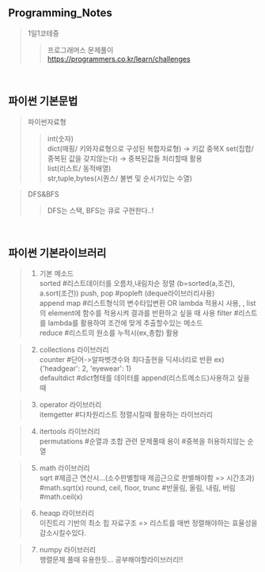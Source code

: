 ## Programming_Notes
> 1일1코테중 
>> 프로그래머스 문제풀이  
https://programmers.co.kr/learn/challenges  
   
  
<br>    

## 파이썬 기본문법
>  파이썬자료형
>>  int(숫자)  
    dict(매핑/ 키와자료형으로 구성된 복합자료형) -> 키값 중복X
    set(집합/ 중복된 값을 갖지않는다) -> 중복된값들 처리할때 활용  
    list(리스트/ 동적배열)  
    str,tuple,bytes(시퀀스/ 불변 및 순서가있는 수열)

> DFS&BFS 
>> DFS는 스택, BFS는 큐로 구현한다..!    
<br>


## 파이썬 기본라이브러리


>    1. 기본 메소드  
     sorted #리스트데이터를 오름차,내림차순 정렬 (b=sorted(a,조건), a.sort(조건)) 
     push, pop #popleft (deque라이브러리사용)  
     append
     map #리스트형식의 변수타입변환 OR lambda 적용시 사용, , list의 element에 함수를 적용시켜 결과를 반환하고 싶을 때 사용
     filter #리스트를 lambda를 활용하여 조건에 맞게 추출할수있는 메소드  
     reduce #리스트의 원소를 누적시(ex,총합) 활용
     
>    2. collections 라이브러리  
     counter #단어->알파벳갯수와 최다출현을 딕셔너리로 반환 ex) {'headgear': 2, 'eyewear': 1}  
     defaultdict #dict형태를 데이터를 append(리스트메소드)사용하고 싶을 때 
     
>    3. operator 라이브러리  
     itemgetter #다차원리스트 정렬시킬때 활용하는 라이브러리   
     
>    4. itertools 라이브러리  
     permutations #순열과 조합 관련 문제풀때 용이  #중복을 허용하지않는 순열  
                  
>    5. math 라이브러리    
     sqrt #제곱근 연산시...(소수판별할때 제곱근으로 판별해야함 => 시간초과)  #math.sqrt(x)
     round, ceil, floor, trunc #반올림, 올림, 내림, 버림                    #math.ceil(x)  
     
>    6. heaqp 라이브러리    
    이진트리 기반의 최소 힙 자료구조 => 리스트를 매번 정렬해야하는 효율성을 감소시킬수있다. 
    
>    7. numpy 라이브러리    
    행렬문제 풀때 유용한듯... 공부해야할라이브러리!! 

